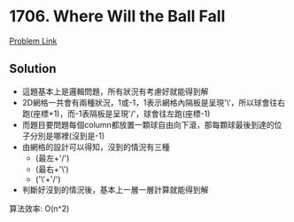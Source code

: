 # 1706. Where Will the Ball Fall

[Problem Link](https://leetcode.com/problems/where-will-the-ball-fall/)

## Solution

* 這題基本上是邏輯問題，所有狀況有考慮好就能得到解
* 2D網格一共會有兩種狀況，1或-1，1表示網格內隔板是呈現'\\'，所以球會往右跑(座標+1)，而-1表隔板是呈現'/'，球會往左跑(座標-1)
* 而題目要問題每個column都放置一顆球自由向下滾，那每顆球最後到達的位子分別是哪裡(沒到是-1)
* 由網格的設計可以得知，沒到的情況有三種
  - (最左+'/')
  - (最右+'\\')
  - ('\\'+'/')
* 判斷好沒到的情況後，基本上一層一層計算就能得到解

算法效率: O(n^2)<br>
